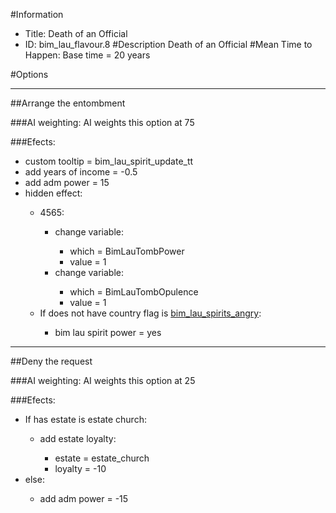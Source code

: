 #Information
 - Title: Death of an Official
 - ID: bim_lau_flavour.8
#Description
Death of an Official
#Mean Time to Happen:
Base time = 20 years

#Options

___
##Arrange the entombment

###AI weighting:
AI weights this option at 75


###Efects:<ul><li>custom tooltip = bim_lau_spirit_update_tt</li><li>add years of income = -0.5</li><li>add adm power = 15</li><li>hidden effect:</li><ul><li>4565:</li><ul><li>change variable:</li><ul><li>which = BimLauTombPower</li><li>value = 1</li></ul><li>change variable:</li><ul><li>which = BimLauTombOpulence</li><li>value = 1</li></ul></ul><li>If does not have country flag is [bim_lau_spirits_angry](../flags/bim_lau_spirits_angry.md):</li><ul><li>bim lau spirit power = yes</li></ul></ul></ul>

___
##Deny the request

###AI weighting:
AI weights this option at 25


###Efects:<ul><li>If has estate is estate church:</li><ul><li>add estate loyalty:</li><ul><li>estate = estate_church</li><li>loyalty = -10</li></ul></ul><li>else:</li><ul><li>add adm power = -15</li></ul></ul>
